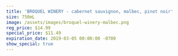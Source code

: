```yaml
---
title: 'BROQUEL WINERY - cabernet sauvignon, malbec, pinot noir'
size: 750mL
image: /assets/images/broquel-winery-malbec.png
reg_price: $14.99
special_price: $11.49
expiration_date: 2019-03-05 00:00:00 -0700
show_special: true
---
```


